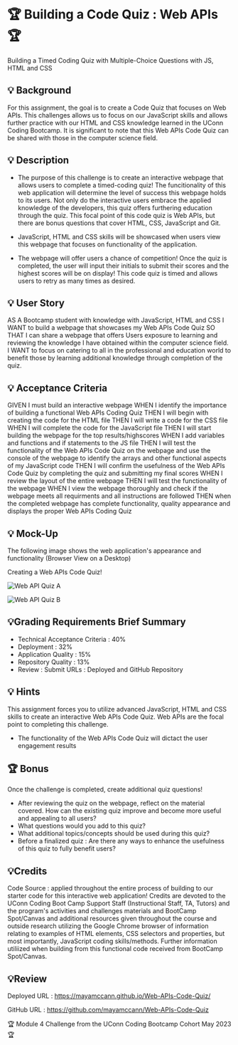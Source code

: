 # 🏆 Building a Code Quiz : Web APIs 🏆
Building a Timed Coding Quiz with Multiple-Choice Questions with JS, HTML and CSS

## 💡 Background
For this assignment, the goal is to create a Code Quiz that focuses on Web APIs. This challenges allows us to focus on our JavaScript skills and allows further practice with our HTML and CSS knowledge learned in the UConn Coding Bootcamp. It is significant to note that this Web APIs Code Quiz can be shared with those in the computer science field. 

## 💡 Description 

* The purpose of this challenge is to create an interactive webpage that allows users to complete a timed-coding quiz! The funcitionality of this web application will determine the level of success this webpage holds to its users. Not only do the interactive users embrace the applied knowledge of the developers, this quiz offers furthering education through the quiz. This focal point of this code quiz is Web APIs, but there are bonus questions that cover HTML, CSS, JavaScript and Git. 

* JavaScript, HTML and CSS skills will be showcased when users view this webpage that focuses on functionality of the application.

* The webpage will offer users a chance of competition! Once the quiz is completed, the user will input their initials to submit their scores and the highest scores will be on display! This code quiz is timed and allows users to retry as many times as desired. 


## 💡 User Story
AS A Bootcamp student with knowledge with JavaScript, HTML and CSS
I WANT to build a webpage that showcases my Web APIs Code Quiz
SO THAT I can share a webpage that offers Users exposure to learning and reviewing the knowledge I have obtained within the computer science field.
I WANT to focus on catering to all in the professional and education world to benefit those by learning additional knowledge through completion of the quiz. 

## 💡 Acceptance Criteria
GIVEN I must build an interactive webpage
WHEN I identify the importance of building a functional Web APIs Coding Quiz
THEN I will begin with creating the code for the HTML file
THEN I will write a code for the CSS file
WHEN I will complete the code for the JavaScript file
THEN I will start building the webpage for the top results/highscores
WHEN I add variables and functions and if statements to the JS file
THEN I will test the functionality of the Web APIs Code Quiz
on the webpage and use the console of the webpage to identify the arrays and other functional aspects of my JavaScript code
THEN I will confirm the usefulness of the Web APIs Code Quiz
by completing the quiz and submitting my final scores
WHEN I review the layout of the entire webpage 
THEN I will test the functionality of the webpage
WHEN I view the webpage thoroughly and check if the webpage meets all requirments and all instructions are followed 
THEN when the completed webpage has complete functionality, quality appearance and displays the proper Web APIs Coding Quiz

## 💡 Mock-Up
The following image shows the web application's appearance and functionality (Browser View on a Desktop)

Creating a Web APIs Code Quiz!

![Web API Quiz A](https://github.com/mayamccann/Web-APIs-Code-Quiz/assets/112992245/0e5897a0-b58a-443c-980a-87c251a6546a)

![Web API Quiz B](https://github.com/mayamccann/Web-APIs-Code-Quiz/assets/112992245/594e1aea-539c-43a9-8bbb-ceaa2ea65ad8)


## 💡Grading Requirements Brief Summary

* Technical Acceptance Criteria : 40%
* Deployment : 32%
* Application Quality : 15%
* Repository Quality : 13%
* Review : Submit URLs : Deployed and GitHub Repository


## 💡 Hints

This assignment forces you to utilize advanced JavaScript, HTML and CSS skills to create an interactive Web APIs Code Quiz. Web APIs are the focal point to completing this challenge.

* The functionality of the Web APIs Code Quiz will dictact the user engagement results


## 🏆 Bonus

Once the challenge is completed, create additional quiz questions!

* After reviewing the quiz on the webpage, reflect on the material covered. How can the existing quiz improve and become more useful and appealing to all users?
* What questions would you add to this quiz?
* What additional topics/concepts should be used during this quiz?
* Before a finalized quiz : Are there any ways to enhance the usefulness of this quiz to fully benefit users?


## 💡Credits

Code Source : applied throughout the entire process of building to our starter code for this interactive web application! Credits are devoted to the UConn Coding Boot Camp Support Staff (Instructional Staff, TA, Tutors) and the program's activities and challenges materials and BootCamp Spot/Canvas and additional resources given throughout the course and outside research utilizing the Google Chrome browser of information relating to examples of HTML elements, CSS selectors and properties, but most importantly, JavaScript coding skills/methods. Further information utiliized when building from this functional code received from BootCamp Spot/Canvas. 

## 💡Review

Deployed URL : https://mayamccann.github.io/Web-APIs-Code-Quiz/

GitHub URL : https://github.com/mayamccann/Web-APIs-Code-Quiz


🏆 Module 4 Challenge from the UConn Coding Bootcamp Cohort May 2023 🏆